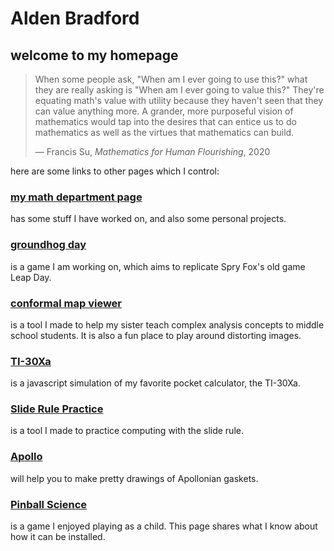 # Alden Bradford

## welcome to my homepage

> When some people ask, "When am I ever going to use this?" what they are really asking is "When am I ever going to value this?" They're equating math's value with utility because they haven't seen that they can value anything more. A grander, more purposeful vision of mathematics would tap into the desires that can entice us to do mathematics as well as the virtues that mathematics can build.
> 
> — Francis Su, *Mathematics for Human Flourishing*, 2020


here are some links to other pages which I control:

### [my math department page](http://math.purdue.edu/~bradfoa/)

has some stuff I have worked on, and also some personal projects.

### [groundhog day](http://aldenmb.github.io/GroundhogDay)

is a game I am working on, which aims to replicate Spry Fox's old game Leap Day.

### [conformal map viewer](http://aldenmb.github.io/ConformalMapViewer)

is a tool I made to help my sister teach complex analysis concepts to middle school students. It is also a fun place to play around distorting images.

### [TI-30Xa](http://aldenmb.github.io/calculator_emulator)

is a javascript simulation of my favorite pocket calculator, the TI-30Xa.

### [Slide Rule Practice](https://aldenmb.github.io/SlideRulePractice/)

is a tool I made to practice computing with the slide rule.

### [Apollo](https://aldenmb.github.io/Apollo/)

will help you to make pretty drawings of Apollonian gaskets.

### [Pinball Science](pinball_science)

is a game I enjoyed playing as a child. This page shares what I know about how it can be installed.